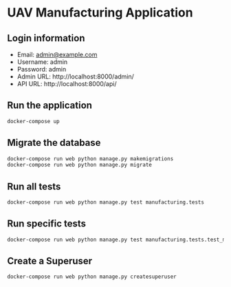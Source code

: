 # UAV Manufacturing Application

## Login information
- Email: admin@example.com
- Username: admin
- Password: admin
- Admin URL: http://localhost:8000/admin/
- API URL: http://localhost:8000/api/

## Run the application
```bash
docker-compose up
```

## Migrate the database
```bash
docker-compose run web python manage.py makemigrations
docker-compose run web python manage.py migrate
```

## Run all tests
```bash
docker-compose run web python manage.py test manufacturing.tests
```

## Run specific tests
```bash
docker-compose run web python manage.py test manufacturing.tests.test_models
```

## Create a Superuser
```bash
docker-compose run web python manage.py createsuperuser
```
